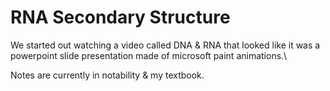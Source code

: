 # RNA Secondary Structure

We started out watching a video called DNA & RNA that looked like it was a powerpoint slide presentation made of microsoft paint animations.\


Notes are currently in notability & my textbook.
